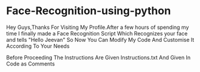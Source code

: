 # Face-Recognition-using-python
Hey Guys,Thanks For Visiting My Profile.After a few hours of spending my time I finally made a Face Recognition Script Which Recognizes your face and tells "Hello Jeevan" So Now You Can Modify My Code And Customise It According To Your Needs


Before Proceeding 
The Instructions Are Given Instructions.txt And Given In Code as Comments 
